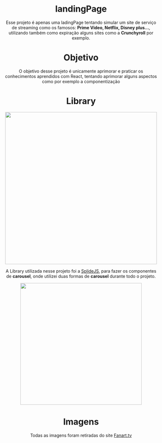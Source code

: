 <h1 align='center'>landingPage</h1>
<p align='center'>Esse projeto é apenas uma ladingPage tentando simular um site de serviço de streaming como os famosos: <b>Prime Video, Netflix, Disney plus...</b>, utilizando também como expiração alguns sites como a <b>Crunchyroll</b> por exemplo.</p>

<h1 align='center'>Objetivo</h1>
<p align='center'>O objetivo desse projeto é unicamente aprimorar e praticar os conhecimentos aprendidos com React, tentando aprimorar alguns aspectos como por exemplo a componentização</p>

<h1 align='center'>Library</h1>
<p align='center'><a href="https://splidejs.com/" ><img src="https://splidejs.com/wp-content/uploads/2019/08/og-image.png" width='500px' /></a></p>
<p align='center'>A Library utilizada nesse projeto foi a <a href='https://splidejs.com/'>SplideJS</a>, para fazer os componentes de <b>carousel</b>, onde utilizei duas formas de <b>carousel</b> durante todo o projeto.
  
  <p align='center'><img width='400px' src='https://i.gyazo.com/316cf57a85402d5c805d6939462e1955.gif' /></p>

<h1 align='center'>Imagens</h1>
<p align='center'>Todas as imagens foram retiradas do site <a href='https://fanart.tv/movie-fanart/'>Fanart.tv</a>
